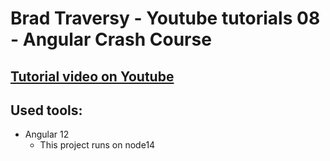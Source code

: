# Brad Traversy - Youtube tutorials 08 - Angular Crash Course

## [Tutorial video on Youtube](https://youtu.be/3dHNOWTI7H8)

## Used tools:

- Angular 12
  - This project runs on node14
